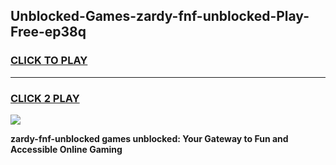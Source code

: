 
## Unblocked-Games-zardy-fnf-unblocked-Play-Free-ep38q
<h3>
<a href="https://premium76.site?title=zardy-fnf-unblocked&ref=20M">CLICK TO PLAY</a></h3>
<hr>

<h3>
<a href="https://premium76.site?title=zardy-fnf-unblocked&ref=20M">CLICK 2 PLAY</a>
  
</h3>

<a href="https://premium76.site?title=zardy-fnf-unblocked&ref=19M"><img src="https://clearcache.store/games.png"></a>


**zardy-fnf-unblocked games unblocked: Your Gateway to Fun and Accessible Online Gaming**
